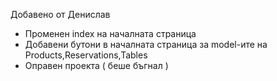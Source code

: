 Добавено от Денислав

- Променен index на началната страница
- Добавени бутони в началната страница за model-ите на Products,Reservations,Tables
- Оправен проекта ( беше бъгнал )
